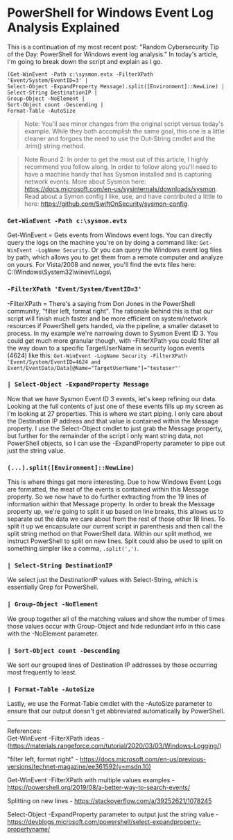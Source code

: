 # PowerShell for Windows Event Log Analysis Explained

This is a continuation of my most recent post: "Random Cybersecurity Tip of the Day: PowerShell for Windows event log analysis." In today's article, I'm going to break down the script and explain as I go.

```
(Get-WinEvent -Path c:\sysmon.evtx -FilterXPath 'Event/System/EventID=3' | 
Select-Object -ExpandProperty Message).split([Environment]::NewLine) |
Select-String DestinationIP |
Group-Object -NoElement |
Sort-Object count -Descending |
Format-Table -AutoSize
```

>Note: You'll see minor changes from the original script versus today's example. While they both accomplish the same goal, this one is a little cleaner and forgoes the need to use the Out-String cmdlet and the .trim() string method.

>Note Round 2: In order to get the most out of this article, I highly recommend you follow along. In order to follow along you'll need to have a machine handy that has Sysmon installed and is capturing network events. More about Sysmon here: https://docs.microsoft.com/en-us/sysinternals/downloads/sysmon. Read about a Symon config I like, use, and have contributed a little to here: https://github.com/SwiftOnSecurity/sysmon-config.

### ```Get-WinEvent -Path c:\sysmon.evtx```

Get-WinEvent = Gets events from Windows event logs. You can directly query the logs on the machine you're on by doing a command like: ```Get-WinEvent -LogName Security```. Or you can query the Windows event log files by path, which allows you to get them from a remote computer and analyze on yours. For Vista/2008 and newer, you'll find the evtx files here: C:\Windows\System32\winevt\Logs\

### ```-FilterXPath 'Event/System/EventID=3'```

-FilterXPath = There's a saying from Don Jones in the PowerShell community, "filter left, format right". The rationale behind this is that our script will finish much faster and be more efficient on system/network resources if PowerShell gets handed, via the pipeline, a smaller dataset to process. In my example we're narrowing down to Sysmon Event ID 3. You could get much more granular though, with -FilterXPath you could filter all the way down to a specific TargetUserName in security logon events (4624) like this: ```Get-WinEvent -LogName Security -FilterXPath 'Event/System/EventID=4624 and Event/EventData/Data[@Name="TargetUserName"]="testuser"'```

### ```| Select-Object -ExpandProperty Message```

Now that we have Sysmon Event ID 3 events, let's keep refining our data. Looking at the full contents of just one of these events fills up my screen as I'm looking at 27 properties. This is where we start piping. I only care about the Destination IP address and that value is contained within the Message property. I use the Select-Object cmdlet to just grab the Message property, but further for the remainder of the script I only want string data, not PowerShell objects, so I can use the -ExpandProperty parameter to pipe out just the string value.

### ```(...).split([Environment]::NewLine)```

This is where things get more interesting. Due to how Windows Event Logs are formatted, the meat of the events is contained within this Message property. So we now have to do further extracting from the 19 lines of information within that Message property. In order to break the Message property up, we're going to split it up based on line breaks, this allows us to separate out the data we care about from the rest of those other 18 lines. To split it up we encapsulate our current script in parenthesis and then call the split string method on that PowerShell data. Within our split method, we instruct PowerShell to split on new lines. Split could also be used to split on something simpler like a comma, ```.split(',')```.

### ```| Select-String DestinationIP```

We select just the DestinationIP values with Select-String, which is essentially Grep for PowerShell.

### ```| Group-Object -NoElement```

We group together all of the matching values and show the number of times those values occur with Group-Object and hide redundant info in this case with the -NoElement parameter.

### ```| Sort-Object count -Descending ```

We sort our grouped lines of Destination IP addresses by those occurring most frequently to least.

### ```| Format-Table -AutoSize```

Lastly, we use the Format-Table cmdlet with the -AutoSize parameter to ensure that our output doesn't get abbreviated automatically by PowerShell.

---

References: <br>
Get-WinEvent -FilterXPath ideas - (https://materials.rangeforce.com/tutorial/2020/03/03/Windows-Logging/)

"filter left, format right" - https://docs.microsoft.com/en-us/previous-versions/technet-magazine/ee361592(v=msdn.10)

Get-WinEvent -FilterXPath with multiple values examples - https://powershell.org/2019/08/a-better-way-to-search-events/

Splitting on new lines - https://stackoverflow.com/a/39252621/1078245

Select-Object -ExpandProperty parameter to output just the string value - https://devblogs.microsoft.com/powershell/select-expandproperty-propertyname/